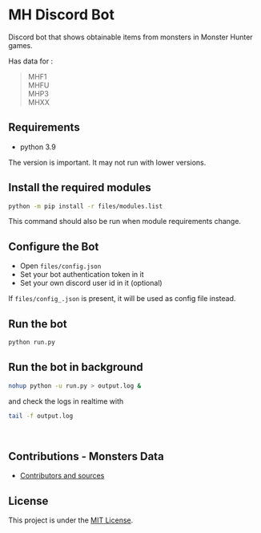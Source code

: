 # MH Discord Bot

Discord bot that shows obtainable items from monsters
in Monster Hunter games.

Has data for :
> MHF1<br>
> MHFU<br>
> MHP3<br>
> MHXX<br>


## Requirements
- python 3.9

The version is important. It may not run with lower versions.


## Install the  required modules
```sh
python -m pip install -r files/modules.list
```
This command should also be run when module requirements change.


## Configure the Bot
- Open `files/config.json`
- Set your bot authentication token in it
- Set your own discord user id in it (optional)

If `files/config_.json` is present, it will be used as config file instead.


## Run the bot
```sh
python run.py
```


## Run the bot in background
```sh
nohup python -u run.py > output.log &
```
and check the logs in realtime with
```sh
tail -f output.log
```
<br>


## Contributions - Monsters Data
* [Contributors and sources](https://github.com/lirkas/mh-discord-bot/blob/master/files/README.md)

## License
This project is under the [MIT License](/LICENSE).